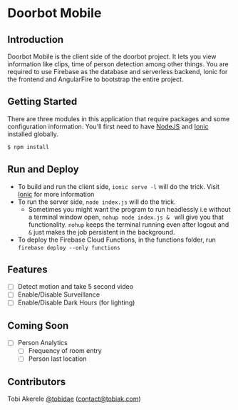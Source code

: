 # Doorbot Mobile

## Introduction
Doorbot Mobile is the client side of the doorbot project. It lets you view information like clips, time of person detection among other things. You are required to use Firebase as the database and serverless backend, Ionic for the frontend and AngularFire to bootstrap the entire project. 

## Getting Started
There are three modules in this application that require packages and some configuration information. You'll first need to have [NodeJS](nodejs.org) and [Ionic](ionicframework.com) installed globally.
```sh
$ npm install
```
 
## Run and Deploy
- To build and run the client side, `ionic serve -l` will do the trick. Visit [Ionic](ionicframework.com) for more information 
- To run the server side, `node index.js` will do the trick.
	- Sometimes you might want the program to run headlessly i.e without a terminal window open, `nohup node index.js & ` will give you that functionality. `nohup` keeps the terminal running even after logout and `&` just makes the job persistent in the background.
- To deploy the Firebase Cloud Functions, in the functions folder, run `firebase deploy --only functions`

## Features
- [ ] Detect motion and take 5 second video
- [ ] Enable/Disable Surveillance
- [ ] Enable/Disable Dark Hours (for lighting)

## Coming Soon
- [ ] Person Analytics
	- [ ] Frequency of room entry
	- [ ] Person last location  

## Contributors
Tobi Akerele [@tobidae](https://tobiak.com) (contact@tobiak.com)
 
